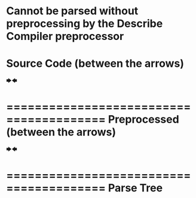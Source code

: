 Cannot be parsed without preprocessing by the Describe Compiler preprocessor
========================================
Source Code (between the arrows)
========================================

🡆🡄

========================================
Preprocessed (between the arrows)
========================================

🡆🡄

========================================
Parse Tree
========================================